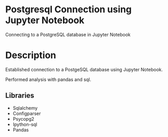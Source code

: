 # Postgresql Connection using Jupyter Notebook
Connecting to a PostgreSQL database in Jupyter Notebook

# Description
Established connection to a PostgeSQL database using Jupyter Notebook.

Performed analysis with pandas and sql.

## Libraries
- Sqlalchemy
- Configparser
- Psycopg2
- Ipython-sql
- Pandas
